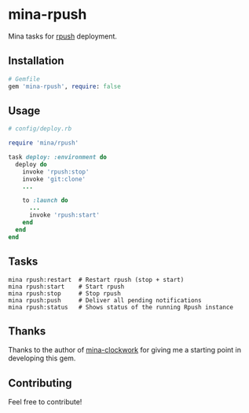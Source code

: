 # mina-rpush

Mina tasks for [rpush](https://github.com/rpush/rpush) deployment.

## Installation

```ruby
# Gemfile
gem 'mina-rpush', require: false
```

## Usage

```ruby
# config/deploy.rb

require 'mina/rpush'

task deploy: :environment do
  deploy do
    invoke 'rpush:stop'
    invoke 'git:clone'
    ...

    to :launch do
      ...
      invoke 'rpush:start'
    end
  end
end
```

## Tasks

```
mina rpush:restart  # Restart rpush (stop + start)
mina rpush:start    # Start rpush
mina rpush:stop     # Stop rpush
mina rpush:push     # Deliver all pending notifications
mina rpush:status   # Shows status of the running Rpush instance
```

## Thanks

Thanks to the author of [mina-clockwork](https://github.com/907th/mina-clockwork) for giving me a starting point in developing this gem.

## Contributing

Feel free to contribute!
